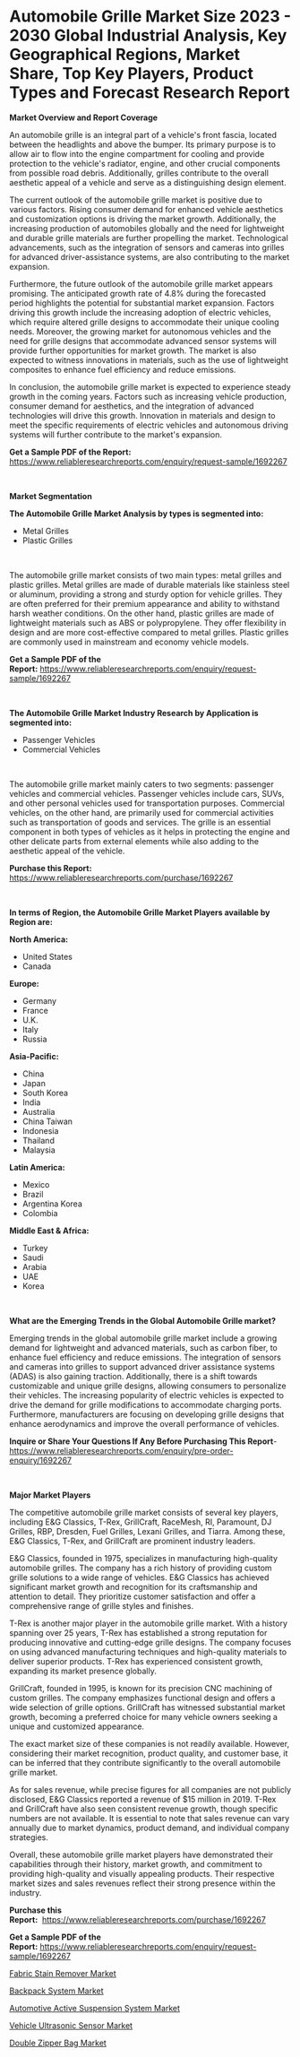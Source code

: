 <p><h1>Automobile Grille Market Size 2023 - 2030 Global Industrial Analysis, Key Geographical Regions, Market Share, Top Key Players, Product Types and Forecast Research Report</h1></p><p><strong>Market Overview and Report Coverage</strong></p>
<p><p>An automobile grille is an integral part of a vehicle's front fascia, located between the headlights and above the bumper. Its primary purpose is to allow air to flow into the engine compartment for cooling and provide protection to the vehicle's radiator, engine, and other crucial components from possible road debris. Additionally, grilles contribute to the overall aesthetic appeal of a vehicle and serve as a distinguishing design element.</p><p>The current outlook of the automobile grille market is positive due to various factors. Rising consumer demand for enhanced vehicle aesthetics and customization options is driving the market growth. Additionally, the increasing production of automobiles globally and the need for lightweight and durable grille materials are further propelling the market. Technological advancements, such as the integration of sensors and cameras into grilles for advanced driver-assistance systems, are also contributing to the market expansion.</p><p>Furthermore, the future outlook of the automobile grille market appears promising. The anticipated growth rate of 4.8% during the forecasted period highlights the potential for substantial market expansion. Factors driving this growth include the increasing adoption of electric vehicles, which require altered grille designs to accommodate their unique cooling needs. Moreover, the growing market for autonomous vehicles and the need for grille designs that accommodate advanced sensor systems will provide further opportunities for market growth. The market is also expected to witness innovations in materials, such as the use of lightweight composites to enhance fuel efficiency and reduce emissions.</p><p>In conclusion, the automobile grille market is expected to experience steady growth in the coming years. Factors such as increasing vehicle production, consumer demand for aesthetics, and the integration of advanced technologies will drive this growth. Innovation in materials and design to meet the specific requirements of electric vehicles and autonomous driving systems will further contribute to the market's expansion.</p></p>
<p><strong>Get a Sample PDF of the Report:</strong> <a href="https://www.reliableresearchreports.com/enquiry/request-sample/1692267">https://www.reliableresearchreports.com/enquiry/request-sample/1692267</a></p>
<p>&nbsp;</p>
<p><strong>Market Segmentation</strong></p>
<p><strong>The Automobile Grille Market Analysis by types is segmented into:</strong></p>
<p><ul><li>Metal Grilles</li><li>Plastic Grilles</li></ul></p>
<p>&nbsp;</p>
<p><p>The automobile grille market consists of two main types: metal grilles and plastic grilles. Metal grilles are made of durable materials like stainless steel or aluminum, providing a strong and sturdy option for vehicle grilles. They are often preferred for their premium appearance and ability to withstand harsh weather conditions. On the other hand, plastic grilles are made of lightweight materials such as ABS or polypropylene. They offer flexibility in design and are more cost-effective compared to metal grilles. Plastic grilles are commonly used in mainstream and economy vehicle models.</p></p>
<p><strong>Get a Sample PDF of the Report:</strong>&nbsp;<a href="https://www.reliableresearchreports.com/enquiry/request-sample/1692267">https://www.reliableresearchreports.com/enquiry/request-sample/1692267</a></p>
<p>&nbsp;</p>
<p><strong>The Automobile Grille Market Industry Research by Application is segmented into:</strong></p>
<p><ul><li>Passenger Vehicles</li><li>Commercial Vehicles</li></ul></p>
<p>&nbsp;</p>
<p><p>The automobile grille market mainly caters to two segments: passenger vehicles and commercial vehicles. Passenger vehicles include cars, SUVs, and other personal vehicles used for transportation purposes. Commercial vehicles, on the other hand, are primarily used for commercial activities such as transportation of goods and services. The grille is an essential component in both types of vehicles as it helps in protecting the engine and other delicate parts from external elements while also adding to the aesthetic appeal of the vehicle.</p></p>
<p><strong>Purchase this Report:</strong>&nbsp; <a href="https://www.reliableresearchreports.com/purchase/1692267">https://www.reliableresearchreports.com/purchase/1692267</a></p>
<p>&nbsp;</p>
<p><strong>In terms of Region, the Automobile Grille Market Players available by Region are:</strong></p>
<p>
    <p> <strong> North America: </strong>
        <ul>
            <li>United States</li>
            <li>Canada</li>
        </ul>
        </p> 
    <p> <strong> Europe: </strong>
        <ul>
            <li>Germany</li>
            <li>France</li>
            <li>U.K.</li>
            <li>Italy</li>
            <li>Russia</li>
        </ul>
        </p> 
    <p> <strong> Asia-Pacific: </strong>
        <ul>
            <li>China</li>
            <li>Japan</li>
            <li>South Korea</li>
            <li>India</li>
            <li>Australia</li>
            <li>China Taiwan</li>
            <li>Indonesia</li>
            <li>Thailand</li>
            <li>Malaysia</li>
        </ul>
        </p> 
    <p> <strong> Latin America: </strong>
        <ul>
            <li>Mexico</li>
            <li>Brazil</li>
            <li>Argentina Korea</li>
            <li>Colombia</li>
        </ul>
        </p> 
    <p> <strong> Middle East & Africa: </strong>
        <ul>
            <li>Turkey</li>
            <li>Saudi</li>
            <li>Arabia</li>
            <li>UAE</li>
            <li>Korea</li>
        </ul>
    </p>
    </p>
<p>&nbsp;</p>
<p><strong>What are the Emerging Trends in the Global Automobile Grille market?</strong></p>
<p><p>Emerging trends in the global automobile grille market include a growing demand for lightweight and advanced materials, such as carbon fiber, to enhance fuel efficiency and reduce emissions. The integration of sensors and cameras into grilles to support advanced driver assistance systems (ADAS) is also gaining traction. Additionally, there is a shift towards customizable and unique grille designs, allowing consumers to personalize their vehicles. The increasing popularity of electric vehicles is expected to drive the demand for grille modifications to accommodate charging ports. Furthermore, manufacturers are focusing on developing grille designs that enhance aerodynamics and improve the overall performance of vehicles.</p></p>
<p><strong>Inquire or Share Your Questions If Any Before Purchasing This Report</strong>- <a href="https://www.reliableresearchreports.com/enquiry/pre-order-enquiry/1692267">https://www.reliableresearchreports.com/enquiry/pre-order-enquiry/1692267</a></p>
<p>&nbsp;</p>
<p><strong>Major Market Players</strong></p>
<p><p>The competitive automobile grille market consists of several key players, including E&G Classics, T-Rex, GrillCraft, RaceMesh, RI, Paramount, DJ Grilles, RBP, Dresden, Fuel Grilles, Lexani Grilles, and Tiarra. Among these, E&G Classics, T-Rex, and GrillCraft are prominent industry leaders.</p><p>E&G Classics, founded in 1975, specializes in manufacturing high-quality automobile grilles. The company has a rich history of providing custom grille solutions to a wide range of vehicles. E&G Classics has achieved significant market growth and recognition for its craftsmanship and attention to detail. They prioritize customer satisfaction and offer a comprehensive range of grille styles and finishes.</p><p>T-Rex is another major player in the automobile grille market. With a history spanning over 25 years, T-Rex has established a strong reputation for producing innovative and cutting-edge grille designs. The company focuses on using advanced manufacturing techniques and high-quality materials to deliver superior products. T-Rex has experienced consistent growth, expanding its market presence globally.</p><p>GrillCraft, founded in 1995, is known for its precision CNC machining of custom grilles. The company emphasizes functional design and offers a wide selection of grille options. GrillCraft has witnessed substantial market growth, becoming a preferred choice for many vehicle owners seeking a unique and customized appearance.</p><p>The exact market size of these companies is not readily available. However, considering their market recognition, product quality, and customer base, it can be inferred that they contribute significantly to the overall automobile grille market.</p><p>As for sales revenue, while precise figures for all companies are not publicly disclosed, E&G Classics reported a revenue of $15 million in 2019. T-Rex and GrillCraft have also seen consistent revenue growth, though specific numbers are not available. It is essential to note that sales revenue can vary annually due to market dynamics, product demand, and individual company strategies.</p><p>Overall, these automobile grille market players have demonstrated their capabilities through their history, market growth, and commitment to providing high-quality and visually appealing products. Their respective market sizes and sales revenues reflect their strong presence within the industry.</p></p>
<p><strong>Purchase this Report:</strong>&nbsp;&nbsp;<a href="https://www.reliableresearchreports.com/purchase/1692267">https://www.reliableresearchreports.com/purchase/1692267</a></p>
<p></p>
<p><strong>Get a Sample PDF of the Report:</strong>&nbsp;<a href="https://www.reliableresearchreports.com/enquiry/request-sample/1692267">https://www.reliableresearchreports.com/enquiry/request-sample/1692267</a></p>
<p><p><a href="https://medium.com/@loyceharber/fabric-stain-remover-market-comprehensive-assessment-by-type-application-and-geography-648c122d19ad">Fabric Stain Remover Market</a></p><p><a href="https://medium.com/@royalmiller09/backpack-system-market-size-reveals-the-best-marketing-channels-in-global-industry-bc15a19bdbc5">Backpack System Market</a></p><p><a href="https://github.com/grishafomin4852/Market-Research-Report-List-1/blob/main/automotive-active-suspension-system-market.md">Automotive Active Suspension System Market</a></p><p><a href="https://github.com/ruslanpoljakovrd177/Market-Research-Report-List-1/blob/main/vehicle-ultrasonic-sensor-market.md">Vehicle Ultrasonic Sensor Market</a></p><p><a href="https://medium.com/@randallbode/double-zipper-bag-market-exploring-market-share-market-trends-and-future-growth-4e5c6b30e0a8">Double Zipper Bag Market</a></p></p>